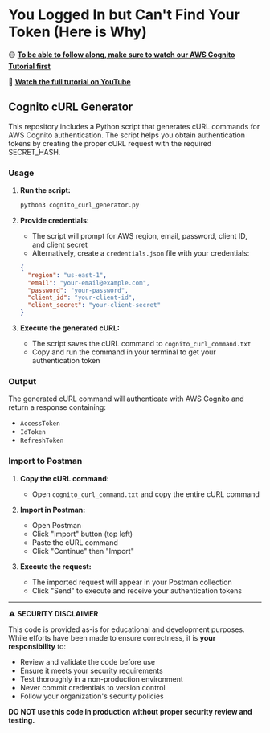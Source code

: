 # You Logged In but Can't Find Your Token (Here is Why)

🟡 **[To be able to follow along, make sure to watch our AWS Cognito Tutorial first](https://youtube.com/your-video-link)**

🔴 **[Watch the full tutorial on YouTube](https://youtube.com/your-video-link)**

## Cognito cURL Generator

This repository includes a Python script that generates cURL commands for AWS Cognito authentication. The script helps you obtain authentication tokens by creating the proper cURL request with the required SECRET_HASH.

### Usage

1. **Run the script:**
   ```bash
   python3 cognito_curl_generator.py
   ```

2. **Provide credentials:**
   - The script will prompt for AWS region, email, password, client ID, and client secret
   - Alternatively, create a `credentials.json` file with your credentials:
   ```json
   {
     "region": "us-east-1",
     "email": "your-email@example.com",
     "password": "your-password",
     "client_id": "your-client-id",
     "client_secret": "your-client-secret"
   }
   ```

3. **Execute the generated cURL:**
   - The script saves the cURL command to `cognito_curl_command.txt`
   - Copy and run the command in your terminal to get your authentication token

### Output

The generated cURL command will authenticate with AWS Cognito and return a response containing:
- `AccessToken`
- `IdToken`
- `RefreshToken`

### Import to Postman

1. **Copy the cURL command:**
   - Open `cognito_curl_command.txt` and copy the entire cURL command

2. **Import in Postman:**
   - Open Postman
   - Click "Import" button (top left)
   - Paste the cURL command
   - Click "Continue" then "Import"

3. **Execute the request:**
   - The imported request will appear in your Postman collection
   - Click "Send" to execute and receive your authentication tokens

---

**⚠️ SECURITY DISCLAIMER**

This code is provided as-is for educational and development purposes. While efforts have been made to ensure correctness, it is **your responsibility** to:
- Review and validate the code before use
- Ensure it meets your security requirements
- Test thoroughly in a non-production environment
- Never commit credentials to version control
- Follow your organization's security policies

**DO NOT use this code in production without proper security review and testing.**